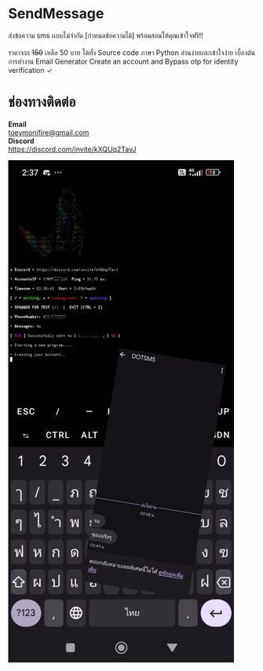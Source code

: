 # SendMessage

ส่งข้อความ sms เเบบไม่จำกัด [กำหนดข้อความได้] พร้อมสอนให้คุณเข้าใจฟรี!!
<br>
<br>
ราคาจาก ~~150~~ เหลือ 50 บาท ได้ทั้ง Source code ภาษา Python อ่านง่ายเเละเข้าใจง่าย เบื้องต้นการทำงาน Email Generator Create an account and Bypass otp for identity verification ✓

# ช่องทางติดต่อ

**Email**<br>toeymonifire@gmail.com 
<br>
**Discord**<br>https://discord.com/invite/kXQUq2TavJ

![Description of the image](2024071402532514.jpg)
